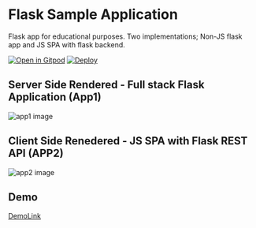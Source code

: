 
# Flask Sample Application
Flask app for educational purposes. Two implementations; Non-JS flask app and JS SPA with flask backend.

[![Open in Gitpod](https://gitpod.io/button/open-in-gitpod.svg)](https://gitpod.io/#https://github.com/snickdx/flaskSample)
[![Deploy](https://www.herokucdn.com/deploy/button.svg)](https://heroku.com/deploy)

## Server Side Rendered - Full stack Flask Application (App1)
![app1 image](https://raw.githubusercontent.com/Snickdx/flaskSample/master/templates/app1.png "App1 Architecture")

## Client Side Renedered - JS SPA with Flask REST API (APP2)
![app2 image](https://raw.githubusercontent.com/Snickdx/flaskSample/master/templates/app2.png "App2 Architecture")


## Demo

[DemoLink](https://snick-flask-sample.herokuapp.com/)


